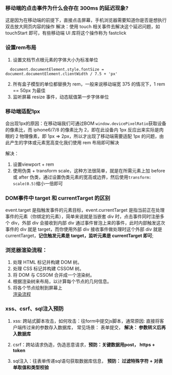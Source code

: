 ### 移动端的点击事件为什么会存在 300ms 的延迟现象?
这是因为在移动端的前提下，直接点击屏幕，手机浏览器需要知道你是否是想执行双击放大网页内容的操作
解决：使用 touch 相关事件去解决这个延迟问题，如 touchStart 即可，有些移动端 UI 库将这个操作称为 fastclick

### 设置rem布局
1. 设置文档节点根元素的字体大小为标准单位
  ```
    document.documentElement.style.fontSize = document.documentElement.clientWidth / 7.5 + 'px'
  ```
2. 所有盒子模型的单位都替换为 rem，一般来说移动端宽 375 的情况下，1 rem == 50px 为最佳
3. 监听屏幕 resize 事件，动态赋值第一步字体单位


### 移动端适配1px
会出现1px的原因：在移动端我们可通过BOM `window.devicePixelRatio`获取设备的像素比，而 iphone6/7/8 的像素比为 2，即在此设备内 1px 反应出来实际是肉眼的 2 物理像素，即 1px => 2px，所以才出现了移动端需要适配 1px 的问题，由此产生的字体或元素宽高变化我们使用 rem 布局即可解决

解决：
1. 设置viewport + rem 
2. 使用伪类 + transform scale，这种方法很简单，就是在所需元素上加 before 或 after 伪类，通过设置伪类元素的宽高或边界，然后使用`transform: scale(0.5)`缩小一倍即可


### DOM事件中 target 和 currentTarget 的区别
event.target 是指触发事件的元素目标，event.currentTarget 是指当前正在处理事件的元素（你绑定的元素），简单来说就是当嵌套 div 时，点击事件同时注册多个 div，外部 div 会接收到内部 div 通过事件冒泡上来的事件，此时内部触发这次事件的 div 就是 target，而你使用外部 div 接收事件做处理时这个外部 div 就是 currentTarget，**记住触发元素是 target，监听元素是 currentTarget 即可**;


### 浏览器渲染流程： 
1. 处理 HTML 标记并构建 DOM 树。
2. 处理 CSS 标记并构建 CSSOM 树。
3. 将 DOM 与 CSSOM 合并成一个渲染树。
4. 根据渲染树来布局，以计算每个节点的几何信息。
5. 将各个节点绘制到屏幕上  
[渲染流程](./浏览器渲染流程.png)


### xss、csrf、sql注入预防
1. xss: 跨站式脚本攻击，如何攻击：往form中提交js脚本，通常原因: 直接将客户端传过来的参数存入数据库， 常见场景： 表单提交， **解决： 参数转义后再入数据库**

2. csrf：跨站请求伪造，伪造恶意请求，**预防：关键数据用post， https + token**

3. sql注入：往表单传递sql语句获取数据库信息， **预防： 过滤特殊字符 + 对表单取值和类型校验**



